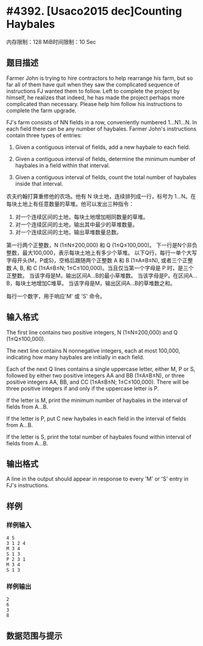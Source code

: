# #4392. [Usaco2015 dec]Counting Haybales

内存限制：128 MiB时间限制：10 Sec

## 题目描述

Farmer John is trying to hire contractors to help rearrange his farm, but so far all of them have quit when they saw the complicated sequence of instructions FJ wanted them to follow. Left to complete the project by himself, he realizes that indeed, he has made the project perhaps more complicated than necessary. Please help him follow his instructions to complete the farm upgrade.

FJ's farm consists of NN fields in a row, conveniently numbered 1&hellip;N1&hellip;N. In each field there can be any number of haybales. Farmer John's instructions contain three types of entries:

1) Given a contiguous interval of fields, add a new haybale to each field.

2) Given a contiguous interval of fields, determine the minimum number of haybales in a field within that interval.

3) Given a contiguous interval of fields, count the total number of haybales inside that interval.

农夫约翰打算重修他的农场。他有 N 块土地，连续排列成一行，标号为 1&hellip;N。在每块土地上有任意数量的草堆。他可以发出三种指令：
1) 对一个连续区间的土地，每块土地增加相同数量的草堆。
2) 对一个连续区间的土地，输出其中最少的草堆数量。
3) 对一个连续区间的土地，输出草堆数量总数。

第一行两个正整数，N (1&le;N&le;200,000) 和 Q (1&le;Q&le;100,000)。
下一行是N个非负整数，最大100,000，表示每块土地上有多少个草堆。
以下Q行，每行一单个大写字母开头(M，P或S)，空格后跟随两个正整数 A 和 B (1&le;A&le;B&le;N), 或者三个正整数 A, B, 和 C (1&le;A&le;B&le;N; 1&le;C&le;100,000)。当且仅当第一个字母是 P 时，是三个正整数。
当该字母是M，输出区间A&hellip;B的最小草堆数。
当该字母是P，在区间A&hellip;B，每块土地增加C堆草。
当该字母是M，输出区间A&hellip;B的草堆数之和。

每行一个数字，用于响应'M' 或 'S' 命令。

## 输入格式

The first line contains two positive integers, N (1&le;N&le;200,000) and Q (1&le;Q&le;100,000).

The next line contains N nonnegative integers, each at most 100,000, indicating how many haybales are initially in each field.

Each  of the next Q lines contains a single uppercase letter, either M, P or  S, followed by either two positive integers AA and BB (1&le;A&le;B&le;N), or  three positive integers AA, BB, and CC (1&le;A&le;B&le;N; 1&le;C&le;100,000). There  will be three positive integers if and only if the uppercase letter is  P.

If the letter is M, print the minimum number of haybales in the interval of fields from A&hellip;B.

If the letter is P, put C new haybales in each field in the interval of fields from A&hellip;B.

If the letter is S, print the total number of haybales found within interval of fields from A&hellip;B.

## 输出格式

A line in the output should appear in response to every 'M' or 'S' entry in FJ's instructions.

## 样例

### 样例输入

    
    4 5
    3 1 2 4
    M 3 4
    S 1 3
    P 2 3 1
    M 3 4
    S 1 3
    

### 样例输出

    
    2
    6
    3
    8
    

## 数据范围与提示
